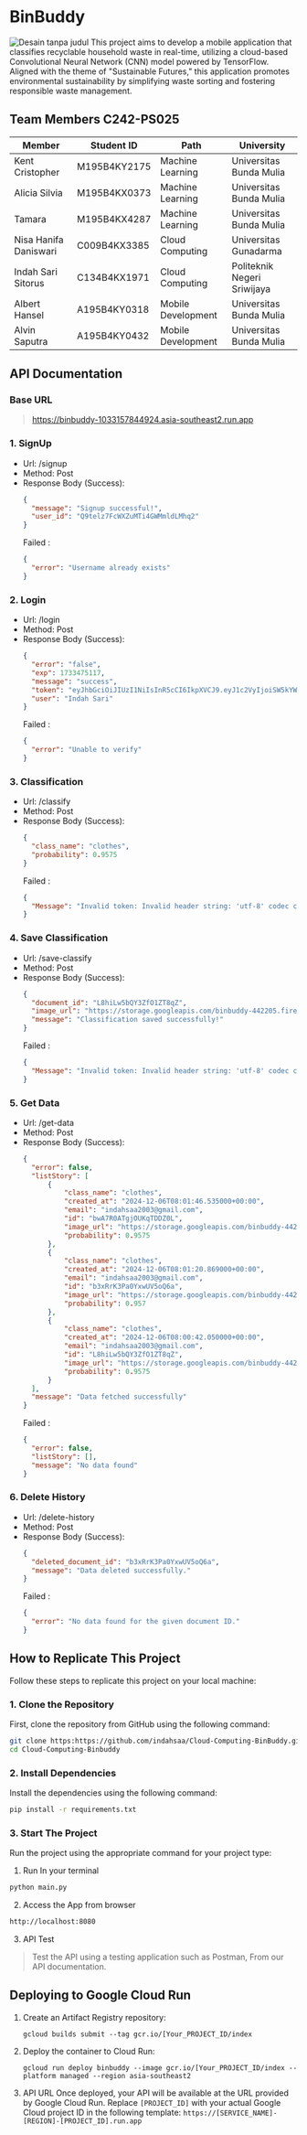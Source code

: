 # BinBuddy
![Desain tanpa judul](https://github.com/user-attachments/assets/5951d93b-8e03-4bdc-ace0-729f2373d234)
This project aims to develop a mobile application that classifies recyclable household waste in real-time, utilizing a cloud-based Convolutional Neural Network (CNN) model powered by TensorFlow. Aligned with the theme of "Sustainable Futures," this application promotes environmental sustainability by simplifying waste sorting and fostering responsible waste management.

## Team Members C242-PS025

| Member                | Student ID   | Path               | University     |
|----------------       |------------  |---------------     |----------------|
| Kent Cristopher       | M195B4KY2175 | Machine Learning   | Universitas Bunda Mulia |
| Alicia Silvia         | M195B4KX0373 | Machine Learning   | Universitas Bunda Mulia |
| Tamara                | M195B4KX4287 | Machine Learning   | Universitas Bunda Mulia |
| Nisa Hanifa Daniswari | C009B4KX3385 | Cloud Computing    | Universitas Gunadarma |
| Indah Sari Sitorus    | C134B4KX1971 | Cloud Computing    | Politeknik Negeri Sriwijaya |
| Albert Hansel         | A195B4KY0318 | Mobile Development | Universitas Bunda Mulia |
| Alvin Saputra         | A195B4KY0432 | Mobile Development | Universitas Bunda Mulia |

## API Documentation
### **Base URL**
> https://binbuddy-1033157844924.asia-southeast2.run.app

### 1. SignUp
* Url: /signup
* Method: Post
* Response Body (Success):
  ```json
  {
    "message": "Signup successful!",
    "user_id": "Q9telz7FcWXZuMTi4GWMmldLMhq2"
  }
  ```
  Failed :
  ```json
  {
    "error": "Username already exists"
  }
  ```
### 2. Login
* Url: /login
* Method: Post
* Response Body (Success):
  ```json
  {
    "error": "false",
    "exp": 1733475117,
    "message": "success",
    "token": "eyJhbGciOiJIUzI1NiIsInR5cCI6IkpXVCJ9.eyJ1c2VyIjoiSW5kYWggU2FyaSIsImV4cCI6MTczMzQ3NTExN30.i4aGPNGacTwGL9X0owLxdqt-mfGApxcTtSkF1pAAX3I",
    "user": "Indah Sari"
  }
  ```
  Failed :
  ```json
  {
    "error": "Unable to verify"
  }
  ```
### 3. Classification
* Url: /classify
* Method: Post
* Response Body (Success):
  ```json
  {
    "class_name": "clothes",
    "probability": 0.9575
  }
  ```
  Failed :
  ```json
  {
    "Message": "Invalid token: Invalid header string: 'utf-8' codec can't decode byte 0x88 in position 6: invalid start byte"
  }
  ```
### 4. Save Classification
* Url: /save-classify
* Method: Post
* Response Body (Success):
  ```json
  {
    "document_id": "L8hiLw5bQY3ZfO1ZT8qZ",
    "image_url": "https://storage.googleapis.com/binbuddy-442205.firebasestorage.app/d93541ee-d983-432d-833a-eec1cb08deed__96913416_clothes1.jpg.webp",
    "message": "Classification saved successfully!"
  }
  ```
  Failed :
  ```json
  {
    "Message": "Invalid token: Invalid header string: 'utf-8' codec can't decode byte 0x88 in position 6: invalid start byte"
  }
  ```
### 5. Get Data
* Url: /get-data
* Method: Post
* Response Body (Success):
  ```json
  {
    "error": false,
    "listStory": [
        {
            "class_name": "clothes",
            "created_at": "2024-12-06T08:01:46.535000+00:00",
            "email": "indahsaa2003@gmail.com",
            "id": "bwA7R0ATgjOUKqTDDZ0L",
            "image_url": "https://storage.googleapis.com/binbuddy-442205.firebasestorage.app/2a881398-01e5-4762-a3c2-8b6d74854db7__96913416_clothes1.jpg.webp",
            "probability": 0.9575
        },
        {
            "class_name": "clothes",
            "created_at": "2024-12-06T08:01:20.869000+00:00",
            "email": "indahsaa2003@gmail.com",
            "id": "b3xRrK3Pa0YxwUV5oQ6a",
            "image_url": "https://storage.googleapis.com/binbuddy-442205.firebasestorage.app/fd3eca64-b8a1-486a-bef4-ffec88c6bb7d__96913416_clothes1.jpg.webp",
            "probability": 0.957
        },
        {
            "class_name": "clothes",
            "created_at": "2024-12-06T08:00:42.050000+00:00",
            "email": "indahsaa2003@gmail.com",
            "id": "L8hiLw5bQY3ZfO1ZT8qZ",
            "image_url": "https://storage.googleapis.com/binbuddy-442205.firebasestorage.app/d93541ee-d983-432d-833a-eec1cb08deed__96913416_clothes1.jpg.webp",
            "probability": 0.9575
        }
    ],
    "message": "Data fetched successfully"
  }
  ```
  Failed :
  ```json
  {
    "error": false,
    "listStory": [],
    "message": "No data found"
  }
  ```
### 6. Delete History
* Url: /delete-history
* Method: Post
* Response Body (Success):
  ```json
  {
    "deleted_document_id": "b3xRrK3Pa0YxwUV5oQ6a",
    "message": "Data deleted successfully."
  }
  ```
  Failed :
  ```json
  {
    "error": "No data found for the given document ID."
  }
  ```
## How to Replicate This Project
Follow these steps to replicate this project on your local machine:
### 1. Clone the Repository
First, clone the repository from GitHub using the following command:
```bash
git clone https:https://github.com/indahsaa/Cloud-Computing-BinBuddy.git
cd Cloud-Computing-Binbuddy
```
### 2. Install Dependencies
Install the dependencies using the following command:
```bash
pip install -r requirements.txt
```
### 3. Start The Project
Run the project using the appropriate command for your project type:
1. Run In your terminal 
```bash
python main.py
```
2. Access the App from browser
```bash
http://localhost:8080
```
3.  API Test
> Test the API using a testing application such as Postman, From our API documentation.

## Deploying to Google Cloud Run
1. Create an Artifact Registry repository:
   ```
   gcloud builds submit --tag gcr.io/[Your_PROJECT_ID/index
   ```
2. Deploy the container to Cloud Run:
   ```
   gcloud run deploy binbuddy --image gcr.io/[Your_PROJECT_ID/index --platform managed --region asia-southeast2
   ```
3. API URL
Once deployed, your API will be available at the URL provided by Google Cloud Run. Replace `[PROJECT_ID]` with your actual Google Cloud project ID in the following template:
`https://[SERVICE_NAME]-[REGION]-[PROJECT_ID].run.app`


